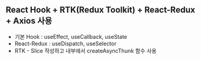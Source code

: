 ## React Hook + RTK(Redux Toolkit) + React-Redux + Axios 사용
* 기본 Hook : useEffect, useCallback, useState 
* React-Redux : useDispatch, useSelector
* RTK - Slice 작성하고 내부에서 createAsyncThunk 함수 사용
